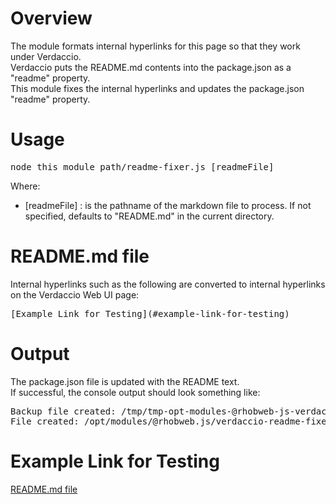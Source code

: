 # Overview

The module formats internal hyperlinks for this page so that they work under Verdaccio.
<br>Verdaccio puts the README.md contents into the package.json as a "readme" property.
<br>This module fixes the internal hyperlinks and updates the package.json "readme" property.

# Usage

<pre>node this_module_path/readme-fixer.js [readmeFile]</pre>

Where:
  - [readmeFile] : is the pathname of the markdown file to process. If not specified, defaults to "README.md" in the current directory.

# README.md file

Internal hyperlinks such as the following are converted to internal hyperlinks on the Verdaccio Web UI page:

<pre>[Example Link for Testing](#example-link-for-testing)</pre>

# Output

The package.json file is updated with the README text.
<br>If successful, the console output should look something like:

<pre>
Backup file created: /tmp/tmp-opt-modules-@rhobweb-js-verdaccio-readme-fixer-package-json.73543
File created: /opt/modules/@rhobweb.js/verdaccio-readme-fixer/package.json
</pre>

# Example Link for Testing

[README.md file](#readmemd-file)
